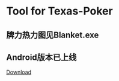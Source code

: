 # Tool for Texas-Poker
## 牌力热力图见Blanket.exe
## Android版本已上线
[Download](https://github.com/HistoriaNonVult/Texas-Poker/releases/tag/v1.0)
